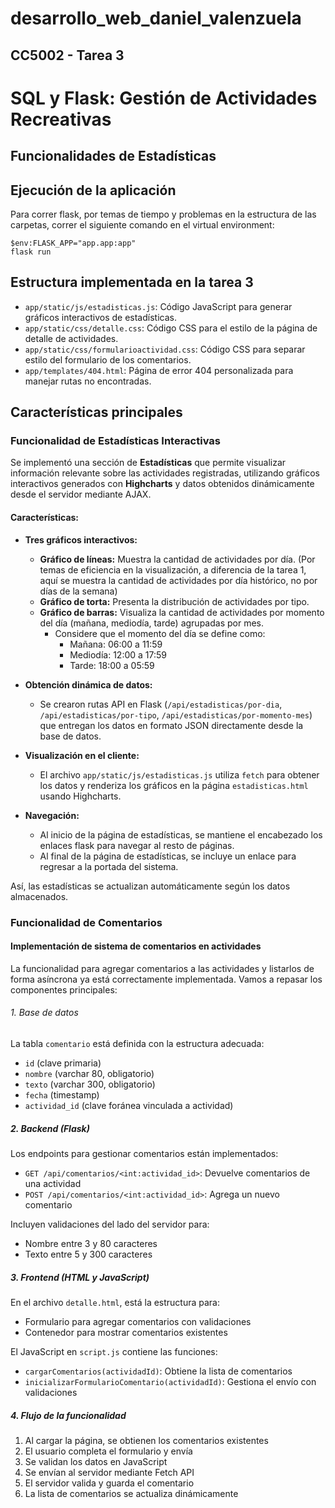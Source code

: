 # desarrollo_web_daniel_valenzuela

## CC5002 - Tarea 3

# SQL y Flask: Gestión de Actividades Recreativas

## Funcionalidades de Estadísticas

## Ejecución de la aplicación

Para correr flask, por temas de tiempo y problemas en la estructura de las carpetas, correr el siguiente comando en 
el virtual environment:
```
$env:FLASK_APP="app.app:app"
flask run
```

## Estructura implementada en la tarea 3

- `app/static/js/estadisticas.js`: Código JavaScript para generar gráficos interactivos de estadísticas.
- `app/static/css/detalle.css`: Código CSS para el estilo de la página de detalle de actividades.
- `app/static/css/formularioactividad.css`: Código CSS para separar estilo del formulario de los comentarios.
- `app/templates/404.html`: Página de error 404 personalizada para manejar rutas no encontradas.


## Características principales

### Funcionalidad de Estadísticas Interactivas

Se implementó una sección de **Estadísticas** que permite visualizar información relevante sobre las actividades registradas, 
utilizando gráficos interactivos generados con **Highcharts** y datos obtenidos dinámicamente desde el servidor mediante AJAX.

#### Características:

- **Tres gráficos interactivos:**
  - **Gráfico de líneas:** Muestra la cantidad de actividades por día. (Por temas de eficiencia en la visualización, a diferencia de la tarea 1, 
aquí se muestra la cantidad de actividades por día histórico, no por días de la semana)
  - **Gráfico de torta:** Presenta la distribución de actividades por tipo.
  - **Gráfico de barras:** Visualiza la cantidad de actividades por momento del día (mañana, mediodía, tarde) agrupadas por mes. 
    - Considere que el momento del día se define como:
      - Mañana: 06:00 a 11:59
      - Mediodía: 12:00 a 17:59
      - Tarde: 18:00 a 05:59
- **Obtención dinámica de datos:**
  - Se crearon rutas API en Flask (`/api/estadisticas/por-dia`, `/api/estadisticas/por-tipo`, `/api/estadisticas/por-momento-mes`) 
que entregan los datos en formato JSON directamente desde la base de datos.

- **Visualización en el cliente:**
  - El archivo `app/static/js/estadisticas.js` utiliza `fetch` para obtener los datos y renderiza los gráficos en la página `estadisticas.html` 
usando Highcharts.

- **Navegación:**
  - Al inicio de la página de estadísticas, se mantiene el encabezado los enlaces flask para navegar al resto de páginas.
  - Al final de la página de estadísticas, se incluye un enlace para regresar a la portada del sistema.

Así, las estadísticas se actualizan automáticamente según los datos almacenados.

### Funcionalidad de Comentarios 
#### Implementación de sistema de comentarios en actividades

La funcionalidad para agregar comentarios a las actividades y listarlos de forma asíncrona ya está correctamente implementada. Vamos a repasar los componentes principales:

###### 1. Base de datos
La tabla `comentario` está definida con la estructura adecuada:
- `id` (clave primaria)
- `nombre` (varchar 80, obligatorio)
- `texto` (varchar 300, obligatorio)
- `fecha` (timestamp)
- `actividad_id` (clave foránea vinculada a actividad)

##### 2. Backend (Flask)
Los endpoints para gestionar comentarios están implementados:

- `GET /api/comentarios/<int:actividad_id>`: Devuelve comentarios de una actividad
- `POST /api/comentarios/<int:actividad_id>`: Agrega un nuevo comentario

Incluyen validaciones del lado del servidor para:
- Nombre entre 3 y 80 caracteres
- Texto entre 5 y 300 caracteres

##### 3. Frontend (HTML y JavaScript)
En el archivo `detalle.html`, está la estructura para:
- Formulario para agregar comentarios con validaciones
- Contenedor para mostrar comentarios existentes

El JavaScript en `script.js` contiene las funciones:

- `cargarComentarios(actividadId)`: Obtiene la lista de comentarios
- `inicializarFormularioComentario(actividadId)`: Gestiona el envío con validaciones

##### 4. Flujo de la funcionalidad
1. Al cargar la página, se obtienen los comentarios existentes
2. El usuario completa el formulario y envía
3. Se validan los datos en JavaScript
4. Se envían al servidor mediante Fetch API
5. El servidor valida y guarda el comentario
6. La lista de comentarios se actualiza dinámicamente